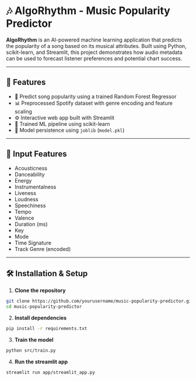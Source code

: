 # 🎶 AlgoRhythm - Music Popularity Predictor

**AlgoRhythm** is an AI-powered machine learning application that predicts the popularity of a song based on its musical attributes. Built using Python, scikit-learn, and Streamlit, this project demonstrates how audio metadata can be used to forecast listener preferences and potential chart success.

---

## 🚀 Features

- 🎵 Predict song popularity using a trained Random Forest Regressor
- 📊 Preprocessed Spotify dataset with genre encoding and feature scaling
- ⚙️ Interactive web app built with Streamlit
- 🧠 Trained ML pipeline using scikit-learn
- 💾 Model persistence using `joblib` (`model.pkl`)


---

## 🎯 Input Features

- Acousticness  
- Danceability  
- Energy  
- Instrumentalness  
- Liveness  
- Loudness  
- Speechiness  
- Tempo  
- Valence  
- Duration (ms)  
- Key  
- Mode  
- Time Signature  
- Track Genre (encoded)

---

## 🛠️ Installation & Setup

1. **Clone the repository**

```bash
git clone https://github.com/yourusername/music-popularity-predictor.git
cd music-popularity-predictor
```

2. **Install dependencies**

```bash
pip install -r requirements.txt
```
3. **Train the model**

```bash
python src/train.py
```

4. **Run the streamlit app**

```bash
streamlit run app/streamlit_app.py
```


